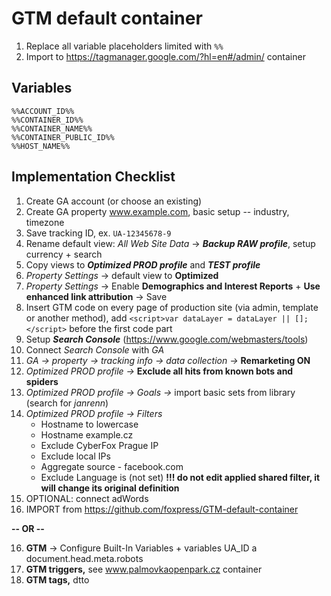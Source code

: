 # GTM default container

1. Replace all variable placeholders limited with `%%`
2. Import to https://tagmanager.google.com/?hl=en#/admin/ container

## Variables

```
%%ACCOUNT_ID%%
%%CONTAINER_ID%%
%%CONTAINER_NAME%%
%%CONTAINER_PUBLIC_ID%%
%%HOST_NAME%%
```

## Implementation Checklist

1. Create GA account (or choose an existing)
2. Create GA property www.example.com, basic setup -- industry, timezone
3. Save tracking ID, ex. `UA-12345678-9`
4. Rename default view: *All Web Site Data* -> ***Backup RAW profile***, setup currency + search
5. Copy views to ***Optimized PROD profile*** and ***TEST profile***
6. *Property Settings* -> default view to **Optimized**
7. *Property Settings* -> Enable **Demographics and Interest Reports** + **Use enhanced link attribution** -> Save
8. Insert GTM code on every page of production site (via admin, template or another method), add `<script>var dataLayer = dataLayer || [];</script>` before the first code part
9. Setup ***Search Console*** (https://www.google.com/webmasters/tools)
10. Connect *Search Console* with *GA*
11. *GA -> property -> tracking info -> data collection ->* **Remarketing ON**
12. *Optimized PROD profile ->* **Exclude all hits from known bots and spiders**
13. *Optimized PROD profile -> Goals ->* import basic sets from library (search for *janrenn*)
14. *Optimized PROD profile -> Filters*
	* Hostname to lowercase
	* Hostname example.cz
	* Exclude CyberFox Prague IP
	* Exclude local IPs
	* Aggregate source - facebook.com	
	* Exclude Language is (not set)
**!!! do not edit applied shared filter, it will change its original definition**
15. OPTIONAL: connect adWords
16. IMPORT from https://github.com/foxpress/GTM-default-container 

**-- OR --**

16. **GTM** -> Configure Built-In Variables + variables UA_ID a document.head.meta.robots
17. **GTM triggers,** see www.palmovkaopenpark.cz container
18. **GTM tags,** dtto
